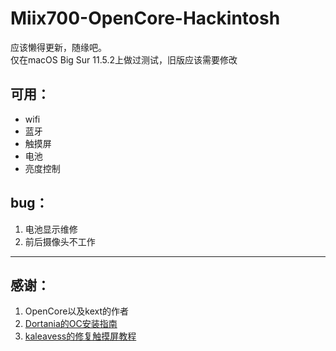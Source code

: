 # Miix700-OpenCore-Hackintosh
应该懒得更新，随缘吧。  
仅在macOS Big Sur 11.5.2上做过测试，旧版应该需要修改
## 可用：
- wifi
- 蓝牙
- 触摸屏
- 电池
- 亮度控制
## bug：
1. 电池显示维修
2. 前后摄像头不工作
***
## 感谢：
1. OpenCore以及kext的作者
2. [Dortania的OC安装指南](https://dortania.github.io/OpenCore-Install-Guide/) 
3. [kaleavess的修复触摸屏教程](https://github.com/kaleavess/Miix700-OSX-Hackintosh-Clover)
